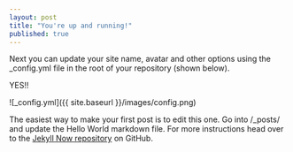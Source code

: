 ```yaml
---
layout: post
title: "You're up and running!"
published: true
---
```



Next you can update your site name, avatar and other options using the _config.yml file in the root of your repository (shown below).

YES!!

![_config.yml]({{ site.baseurl }}/images/config.png)

The easiest way to make your first post is to edit this one. Go into /_posts/ and update the Hello World markdown file. For more instructions head over to the [Jekyll Now repository](https://github.com/barryclark/jekyll-now) on GitHub.
